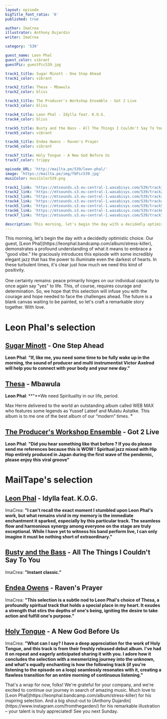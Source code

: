 ```yaml
---
layout: episode
bigTitle_font_ratio: '6'
published: true

author: ImaCrea 
illustrator: Anthony Dujardin
writer: ImaCrea

category: '539'

guest_name: Leon Phal
guest_color: vibrant
guestPic: guestPic539.jpg

track1_title: Sugar Minott - One Step Ahead
track1_color: vibrant

track2_title: Thesa - Mbawula 
track2_color: bliss 

track3_title: The Producer's Workshop Ensemble - Got 2 Live
track3_color: bliss

track4_title: Leon Phal - Idylla feat. K.O.G.
track4_color: bliss 

track5_title: Busty and the Bass - All The Things I Couldn't Say To You
track5_color: vibrant

track6_title: Endea Owens - Raven's Prayer
track6_color: vibrant 

track7_title: Holy Tongue - A New God Before Us 
track7_color: trippy 

episode_URL: 'http://mailta.pe/539/leon-phal/'
image: 'https://mailta.pe/img/fbPic539.jpg'
musiColor: musiColor539.png

track1_link: 'https://mtsounds.s3.eu-central-1.wasabisys.com/539/track1.mp3'
track2_link: 'https://mtsounds.s3.eu-central-1.wasabisys.com/539/track2.mp3'
track3_link: 'https://mtsounds.s3.eu-central-1.wasabisys.com/539/track3.mp3'
track4_link: 'https://mtsounds.s3.eu-central-1.wasabisys.com/539/track4.mp3'
track5_link: 'https://mtsounds.s3.eu-central-1.wasabisys.com/539/track5.mp3'
track6_link: 'https://mtsounds.s3.eu-central-1.wasabisys.com/539/track6.mp3'
track7_link: 'https://mtsounds.s3.eu-central-1.wasabisys.com/539/track7.mp3'

description: This morning, let's begin the day with a decidedly optimistic choice. Our guest, Leon Phal, demonstrates a profound understanding of what it means to embrace a "good vibe." He graciously introduces this episode with some incredibly elegant jazz that has the power to illuminate even the darkest of hearts. In these turbulent times, it's clear just how much we need this kind of positivity...
---
```

<p id="introduction">
	This morning, let's begin the day with a decidedly optimistic choice. Our guest, [Leon Phal](https://leonphal.bandcamp.com/album/stress-killer), demonstrates a profound understanding of what it means to embrace a "good vibe." He graciously introduces this episode with some incredibly elegant jazz that has the power to illuminate even the darkest of hearts. In these turbulent times, it's clear just how much we need this kind of positivity.
<br><br>
	One certainty remains: peace primarily hinges on our individual capacity to once again say "yes" to life. This, of course, requires courage and determination. So, we hope that this selection will infuse you with the courage and hope needed to face the challenges ahead. The future is a blank canvas waiting to be painted, so let's craft a remarkable story together. With love.
</p>

# Leon Phal's selection

## [Sugar Minott](https://victoraxelrod.bandcamp.com/album/if-you-ask-me-to-victor-axelrod-productions-for-daptone-records) - One Step Ahead

**Leon Phal**: **"**If, like me, you need some time to be fully wake up in the morning, the sound of producer and multi instrumentist Victor Axelrod will help you to connect with your body and your new day.**"**

## [Thesa](https://webweb.bandcamp.com/album/web-max) - Mbawula

**Leon Phal**: **"**We need Spirituality in our life, period.

Max Herre delivered to the world an outstanding album called WEB MAX who features some legends as Yussef Lateef and Mulatu Astatke. This album is to me one of the best album of our “modern” times.
**"**

## [The Producer's Workshop Ensemble](https://staythecourserecords.bandcamp.com/album/the-producers-workshop-ensemble-in-japan) - Got 2 Live

**Leon Phal**: **"**Did you hear something like that before ? If you do please send me references because this is WOW ! Spiritual jazz mixed with Hip Hop entirely produced in Japan during the first wave of the pendemic, please enjoy this viral groove**"**

# MailTape's selection

## [Leon Phal](https://leonphal.bandcamp.com/album/stress-killer) - Idylla feat. K.O.G.

ImaCrea: **"**I can't recall the exact moment I stumbled upon Leon Phal's work, but what remains vivid in my memory is the immediate enchantment it sparked, especially by this particular track. The seamless flow and harmonious synergy among everyone on the stage are truly exceptional. While I have yet to witness his band perform live, I can only imagine it must be nothing short of extraordinary.**"**

## [Busty and the Bass](https://bustyandthebass.bandcamp.com/album/forever-never-cares) - All The Things I Couldn't Say To You

ImaCrea: **"**Instant classic.**"**

## [Endea Owens](https://endeaowens.bandcamp.com/album/feel-good-music) - Raven's Prayer

ImaCrea: **"**This selection is a subtle nod to Leon Phal's choice of Thesa, a profoundly spiritual track that holds a special place in my heart. It exudes a strength that stirs the depths of one's being, igniting the desire to take action and fulfill one's purpose.**"**

## [Holy Tongue](https://valentinamagaletti.bandcamp.com/) - A New God Before Us

ImaCrea: **"**What can I say? I have a deep appreciation for the work of Holy Tongue, and this track is from their freshly released debut album. I've had it on repeat and eagerly anticipated sharing it with you. I adore how it concludes the selection with a mesmerizing journey into the unknown, and what's equally enchanting is how the following track (if you're listening to the episode on a loop) seamlessly resonates with it, creating a flawless transition for an entire morning of continuous listening.**"**

<p id="outroduction">That's a wrap for now, folks! We're grateful for your company, and we're excited to continue our journey in search of amazing music. Much love to [Leon Phal](https://leonphal.bandcamp.com/album/stress-killer) for his inspiring selection. And a big shout-out to [Anthony Dujardin](https://www.instagram.com/fromthegarden/) for his remarkable illustration – your talent is truly appreciated! See you next Sunday.</p>
